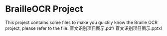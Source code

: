 # BrailleOCR Project
This project contains some files to make you quickly know the Braille OCR project, please refer to the file: 盲文识别项目图示.pdf/ 盲文识别项目图示.pptx!
